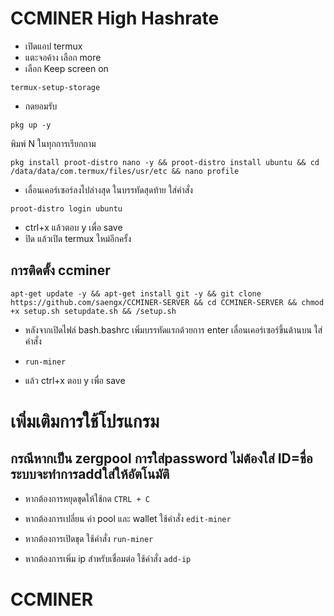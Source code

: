 # CCMINER High Hashrate

* เปิดแอป termux
* แตะจอค้าง เลือก more
* เลือก Keep screen on

```
termux-setup-storage
```
* กดยอมรับ

```
pkg up -y
```
พิมพ์ N ในทุกการเรียกถาม
```
pkg install proot-distro nano -y && proot-distro install ubuntu && cd /data/data/com.termux/files/usr/etc && nano profile
```
* เลื่อนเคอร์เซอร์ลงไปล่างสุด ในบรรทัดสุดท้าย ใส่คำสั่ง
```
proot-distro login ubuntu
```
* ctrl+x แล้วตอบ y เพื่อ save
* ปิด แล้วเปิด termux ใหม่อีกครั้ง

## การติดตั้ง ccminer
```
apt-get update -y && apt-get install git -y && git clone https://github.com/saengx/CCMINER-SERVER && cd CCMINER-SERVER && chmod +x setup.sh setupdate.sh && /setup.sh
```
* หลังจากเปิดไฟล์ bash.bashrc เพิ่มบรรทัดแรกด้วยการ enter เลื่อนเคอร์เซอร์ขึ้นด้านบน ใส่คำสั่ง
- ```run-miner```
* แล้ว ctrl+x ตอบ y เพื่อ save

# เพิ่มเติมการใช้โปรแกรม

## กรณีหากเป็น zergpool การใส่password ไม่ต้องใส่ ID=ชื่อ ระบบจะทำการaddใส่ให้อัตโนมัติ
* หากต้องการหยุดขุดให้ใช้กด ```CTRL + C```
* หากต้องการเปลี่ยน ค่า pool และ wallet ใช้คำสั่ง 
```edit-miner```
* หากต้องการเปิดขุด ใช้คำสั่ง ```run-miner```

* หากต้องการเพิ่ม ip สำหรับเชื่อมต่อ ใช้คำสั่ง ```add-ip```
# CCMINER
